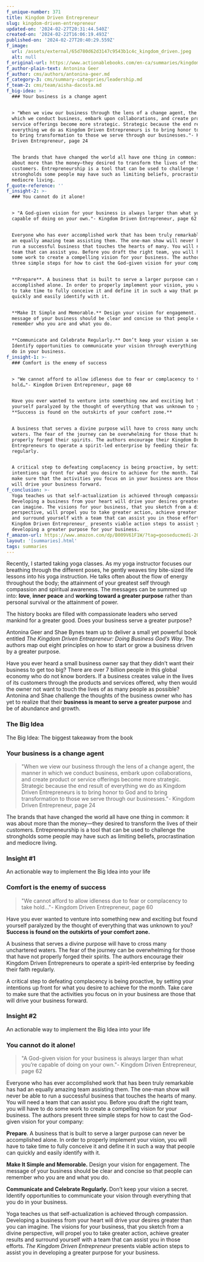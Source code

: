 ```yaml
---
f_unique-number: 371
title: Kingdom Driven Entrepreneur
slug: kingdom-driven-entrepreneur
updated-on: '2024-02-27T20:31:44.540Z'
created-on: '2024-02-22T16:06:19.493Z'
published-on: '2024-02-27T20:40:29.559Z'
f_image:
  url: /assets/external/65d780d62d3147c9543b1c4c_kingdom_driven.jpeg
  alt: null
f_original-url: https://www.actionablebooks.com/en-ca/summaries/kingdom-driven-entrepreneur/
f_author-plain-text: Antonina Geer
f_author: cms/authors/antonina-geer.md
f_category-3: cms/summary-categories/leadership.md
f_team-2: cms/team/aisha-dacosta.md
f_big-idea: >-
  ### Your business is a change agent


  > "When we view our business through the lens of a change agent, the manner in
  which we conduct business, embark upon collaborations, and create product or
  service offerings become more strategic. Strategic because the end result of
  everything we do as Kingdom Driven Entrepreneurs is to bring honor to God and
  to bring transformation to those we serve through our businesses."- Kingdom
  Driven Entrepreneur, page 24


  The brands that have changed the world all have one thing in common: it was
  about more than the money—they desired to transform the lives of their
  customers. Entrepreneurship is a tool that can be used to challenge the
  strongholds some people may have such as limiting beliefs, procrastination and
  mediocre living.
f_quote-reference: ''
f_insight-2: >-
  ### You cannot do it alone!


  > "A God-given vision for your business is always larger than what you’re
  capable of doing on your own."- Kingdom Driven Entrepreneur, page 62


  Everyone who has ever accomplished work that has been truly remarkable has had
  an equally amazing team assisting them. The one-man show will never be able to
  run a successful business that touches the hearts of many. You will need a
  team that can assist you. Before you draft the right team, you will have to do
  some work to create a compelling vision for your business. The authors present
  three simple steps for how to cast the God-given vision for your company:


  **Prepare**. A business that is built to serve a larger purpose can never be
  accomplished alone. In order to properly implement your vision, you will have
  to take time to fully conceive it and define it in such a way that people can
  quickly and easily identify with it.


  **Make It Simple and Memorable.** Design your vision for engagement. The
  message of your business should be clear and concise so that people can
  remember who you are and what you do.


  **Communicate and Celebrate Regularly.** Don’t keep your vision a secret.
  Identify opportunities to communicate your vision through everything that you
  do in your business.
f_insight-1: >-
  ### Comfort is the enemy of success


  > "We cannot afford to allow idleness due to fear or complacency to take
  hold…"- Kingdom Driven Entrepreneur, page 60


  Have you ever wanted to venture into something new and exciting but found
  yourself paralyzed by the thought of everything that was unknown to you?
  **Success is found on the outskirts of your comfort zone.**


  A business that serves a divine purpose will have to cross many unchartered
  waters. The fear of the journey can be overwhelming for those that have not
  properly forged their spirits. The authors encourage their Kingdom Driven
  Entrepreneurs to operate a spirit-led enterprise by feeding their faith
  regularly.


  A critical step to defeating complacency is being proactive, by setting your
  intentions up front for what you desire to achieve for the month. Take care to
  make sure that the activities you focus on in your business are those that
  will drive your business forward.
f_conclusion: >-
  Yoga teaches us that self-actualization is achieved through compassion.
  Developing a business from your heart will drive your desires greater than you
  can imagine. The visions for your business, that you sketch from a divine
  perspective, will propel you to take greater action, achieve greater results
  and surround yourself with a team that can assist you in those efforts. _The
  Kingdom Driven Entrepreneur_ presents viable action steps to assist you in
  developing a greater purpose for your business.
f_amazon-url: https://www.amazon.com/dp/B009V61F1W/?tag=gooseducmedi-20
layout: '[summaries].html'
tags: summaries
---
```


Recently, I started taking yoga classes. As my yoga instructor focuses our breathing through the different poses, he gently weaves tiny bite-sized life lessons into his yoga instruction. He talks often about the flow of energy throughout the body; the attainment of your greatest self through compassion and spiritual awareness. The messages can be summed up into: **love**, **inner peace** and **working toward a greater purpose** rather than personal survival or the attainment of power.

The history books are filled with compassionate leaders who served mankind for a greater good. Does your business serve a greater purpose?

Antonina Geer and Shae Bynes team up to deliver a small yet powerful book entitled _The Kingdom Driven Entrepreneur: Doing Business God’s Way_. The authors map out eight principles on how to start or grow a business driven by a greater purpose.

Have you ever heard a small business owner say that they didn’t want their business to get too big? There are over 7 billion people in this global economy who do not know borders. If a business creates value in the lives of its customers through the products and services offered, why then would the owner not want to touch the lives of as many people as possible? Antonina and Shae challenge the thoughts of the business owner who has yet to realize that their **business is meant to serve a greater purpose** and be of abundance and growth.

### The Big Idea

The Big Idea: The biggest takeaway from the book

### Your business is a change agent

> "When we view our business through the lens of a change agent, the manner in which we conduct business, embark upon collaborations, and create product or service offerings become more strategic. Strategic because the end result of everything we do as Kingdom Driven Entrepreneurs is to bring honor to God and to bring transformation to those we serve through our businesses."- Kingdom Driven Entrepreneur, page 24

The brands that have changed the world all have one thing in common: it was about more than the money—they desired to transform the lives of their customers. Entrepreneurship is a tool that can be used to challenge the strongholds some people may have such as limiting beliefs, procrastination and mediocre living.

### Insight #1

An actionable way to implement the Big Idea into your life

### Comfort is the enemy of success

> "We cannot afford to allow idleness due to fear or complacency to take hold…"- Kingdom Driven Entrepreneur, page 60

Have you ever wanted to venture into something new and exciting but found yourself paralyzed by the thought of everything that was unknown to you? **Success is found on the outskirts of your comfort zone.**

A business that serves a divine purpose will have to cross many unchartered waters. The fear of the journey can be overwhelming for those that have not properly forged their spirits. The authors encourage their Kingdom Driven Entrepreneurs to operate a spirit-led enterprise by feeding their faith regularly.

A critical step to defeating complacency is being proactive, by setting your intentions up front for what you desire to achieve for the month. Take care to make sure that the activities you focus on in your business are those that will drive your business forward.

### Insight #2

An actionable way to implement the Big Idea into your life

### You cannot do it alone!

> "A God-given vision for your business is always larger than what you’re capable of doing on your own."- Kingdom Driven Entrepreneur, page 62

Everyone who has ever accomplished work that has been truly remarkable has had an equally amazing team assisting them. The one-man show will never be able to run a successful business that touches the hearts of many. You will need a team that can assist you. Before you draft the right team, you will have to do some work to create a compelling vision for your business. The authors present three simple steps for how to cast the God-given vision for your company:

**Prepare**. A business that is built to serve a larger purpose can never be accomplished alone. In order to properly implement your vision, you will have to take time to fully conceive it and define it in such a way that people can quickly and easily identify with it.

**Make It Simple and Memorable.** Design your vision for engagement. The message of your business should be clear and concise so that people can remember who you are and what you do.

**Communicate and Celebrate Regularly.** Don’t keep your vision a secret. Identify opportunities to communicate your vision through everything that you do in your business.

Yoga teaches us that self-actualization is achieved through compassion. Developing a business from your heart will drive your desires greater than you can imagine. The visions for your business, that you sketch from a divine perspective, will propel you to take greater action, achieve greater results and surround yourself with a team that can assist you in those efforts. _The Kingdom Driven Entrepreneur_ presents viable action steps to assist you in developing a greater purpose for your business.
